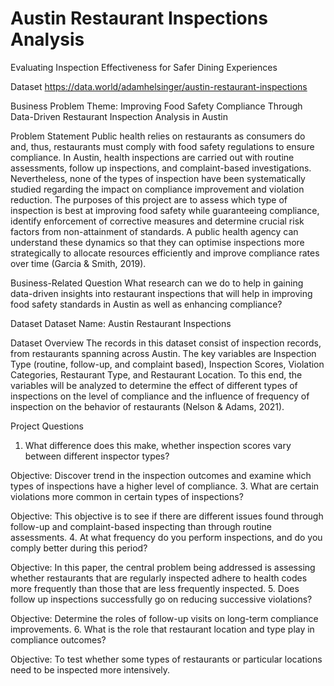 # Austin Restaurant Inspections Analysis
Evaluating Inspection Effectiveness for Safer Dining Experiences
 

Dataset
https://data.world/adamhelsinger/austin-restaurant-inspections

Business Problem
Theme: Improving Food Safety Compliance Through Data-Driven Restaurant Inspection Analysis in Austin

Problem Statement
Public health relies on restaurants as consumers do and, thus, restaurants must comply with food safety regulations to ensure compliance. In Austin, health inspections are carried out with routine assessments, follow up inspections, and complaint-based investigations. Nevertheless, none of the types of inspection have been systematically studied regarding the impact on compliance improvement and violation reduction. The purposes of this project are to assess which type of inspection is best at improving food safety while guaranteeing compliance, identify enforcement of corrective measures and determine crucial risk factors from non-attainment of standards. A public health agency can understand these dynamics so that they can optimise inspections more strategically to allocate resources efficiently and improve compliance rates over time (Garcia & Smith, 2019).

Business-Related Question
What research can we do to help in gaining data-driven insights into restaurant inspections that will help in improving food safety standards in Austin as well as enhancing compliance?

Dataset
Dataset Name: Austin Restaurant Inspections

Dataset Overview
The records in this dataset consist of inspection records, from restaurants spanning across Austin. The key variables are Inspection Type (routine, follow-up, and complaint based), Inspection Scores, Violation Categories, Restaurant Type, and Restaurant Location. To this end, the variables will be analyzed to determine the effect of different types of inspections on the level of compliance and the influence of frequency of inspection on the behavior of restaurants (Nelson & Adams, 2021).

Project Questions
1.	What difference does this make, whether inspection scores vary between different inspector types?

Objective: Discover trend in the inspection outcomes and examine which types of inspections have a higher level of compliance.
3.	What are certain violations more common in certain types of inspections?

Objective: This objective is to see if there are different issues found through follow-up and complaint-based inspecting than through routine assessments.
4.	At what frequency do you perform inspections, and do you comply better during this period?

Objective: In this paper, the central problem being addressed is assessing whether restaurants that are regularly inspected adhere to health codes more frequently than those that are less frequently inspected.
5.	Does follow up inspections successfully go on reducing successive violations?

Objective: Determine the roles of follow-up visits on long-term compliance improvements.
6.	What is the role that restaurant location and type play in compliance outcomes?

Objective: To test whether some types of restaurants or particular locations need to be inspected more intensively.
 





